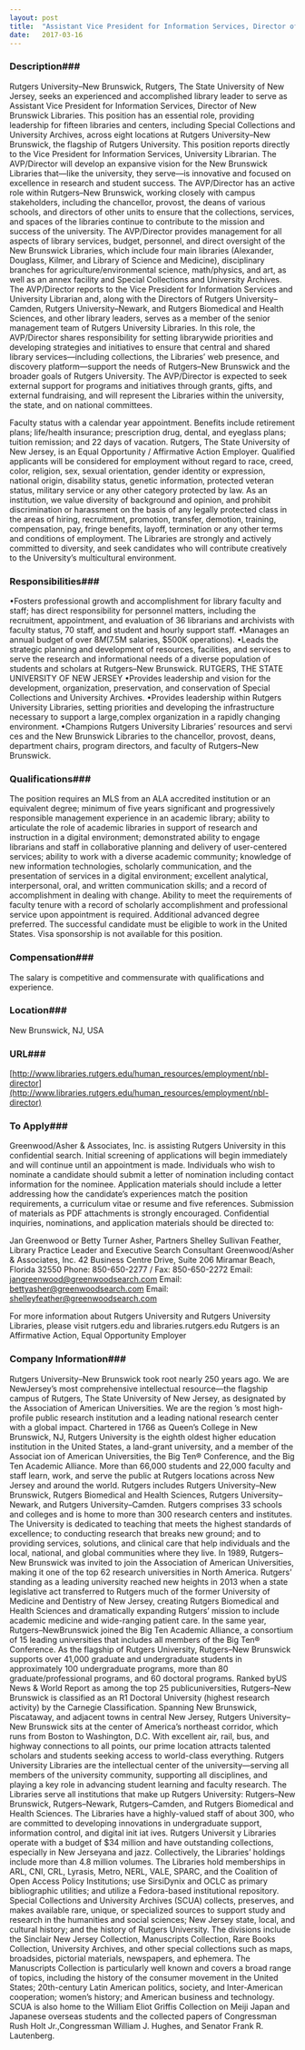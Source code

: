 ```yaml
---
layout: post
title:  "Assistant Vice President for Information Services, Director of the New Brunswick Libraries - Rutgers University–New Brunswick, Rutgers, The State University of New Jersey"
date:   2017-03-16
---
```


### Description###

Rutgers University–New Brunswick, Rutgers, The State University of New Jersey, seeks an experienced and accomplished library leader to serve as Assistant Vice President for Information Services, Director of New Brunswick Libraries. This position has an essential role, providing leadership for fifteen libraries and centers, including Special Collections and University Archives, across eight locations at Rutgers University–New Brunswick, the flagship of Rutgers University. This position reports directly to the Vice President for Information Services, University Librarian. The AVP/Director will develop an expansive vision for the New Brunswick Libraries that—like the university, they serve—is innovative and focused on excellence in research and student success. The AVP/Director has an active role within Rutgers–New Brunswick, working closely with campus stakeholders, including the chancellor, provost, the deans of various schools, and directors of other units to ensure that the collections, services, and spaces of the libraries continue to contribute to the mission and success of the university. The AVP/Director provides management for all aspects of library services, budget, personnel, and direct oversight of the New Brunswick Libraries, which include four main libraries (Alexander, Douglass, Kilmer, and Library of Science and Medicine), disciplinary branches for agriculture/environmental science, math/physics, and art, as well as an annex facility and Special Collections and University Archives. The AVP/Director reports to the Vice President for Information Services and University Librarian and, along with the Directors of Rutgers University–Camden, Rutgers University–Newark, and Rutgers Biomedical and  Health Sciences, and other library leaders, serves as a member of the senior management team of Rutgers  University Libraries. In this role, the AVP/Director shares responsibility for setting librarywide priorities and developing strategies and initiatives to ensure that central and shared library services—including collections, the Libraries’ web presence, and discovery platform—support the needs of Rutgers–New Brunswick and the broader goals of Rutgers University. The AVP/Director is expected to seek external support for programs and initiatives through grants, gifts, and external fundraising, and will represent the Libraries within the university, the state, and on national committees.

Faculty status with a calendar year appointment. Benefits include retirement plans; life/health insurance; prescription drug, dental, and eyeglass plans; tuition remission; and 22 days of vacation. Rutgers, The State University of New Jersey, is an Equal Opportunity / Affirmative Action Employer. Qualified applicants will be considered for employment without regard to race, creed, color, religion, sex, sexual orientation, gender identity or expression, national origin, disability status, genetic information, protected veteran status, military service or any other category protected by law. As an institution, we value diversity of background and opinion, and prohibit discrimination or harassment on the basis of any legally protected class in the areas of hiring, recruitment, promotion, transfer, demotion, training, compensation, pay, fringe benefits, layoff, termination or any other terms and conditions of employment. The Libraries are strongly and actively committed to diversity, and seek candidates who will contribute creatively to the University’s multicultural environment.


### Responsibilities###

•Fosters professional growth and accomplishment for library faculty and staff; has direct responsibility for personnel matters, including the recruitment, appointment, and evaluation of 36 librarians and archivists with faculty status, 70 staff, and student and hourly support staff.
•Manages an annual budget of over $8M ($7.5M salaries, $500K operations).
•Leads the strategic planning and development of resources, facilities, and services to serve the research and informational needs of a diverse population of students and scholars at Rutgers–New Brunswick. RUTGERS, THE STATE UNIVERSITY OF NEW JERSEY
•Provides leadership and vision for the development, organization, preservation, and conservation of Special Collections and University Archives.
•Provides leadership within Rutgers University Libraries, setting priorities and developing the infrastructure necessary to support a large,complex organization in a rapidly changing environment.
•Champions Rutgers University Libraries’ resources and servi
ces and the New Brunswick Libraries to the chancellor, provost, deans, department chairs, program directors, and faculty of Rutgers–New Brunswick.


### Qualifications###

The position requires an MLS from an ALA accredited institution or an equivalent degree; minimum of five years significant and progressively responsible management experience in an academic library; ability to articulate the role of academic libraries in support of research and instruction in a digital environment; demonstrated ability to engage librarians and staff in collaborative planning and delivery of user-centered services; ability to work with a diverse academic community; knowledge of new information technologies, scholarly communication, and the presentation of services in a digital environment; excellent analytical, interpersonal, oral, and written communication skills; and a record of accomplishment in dealing with change. Ability to meet the requirements of faculty tenure with a record of scholarly accomplishment and professional service upon appointment is required. Additional advanced degree preferred. The successful candidate must be eligible to work in the United States. Visa sponsorship is not available for this position.


### Compensation###

The salary is competitive and commensurate with qualifications and experience.


### Location###

New Brunswick, NJ, USA


### URL###

[http://www.libraries.rutgers.edu/human_resources/employment/nbl-director](http://www.libraries.rutgers.edu/human_resources/employment/nbl-director)

### To Apply###

Greenwood/Asher & Associates, Inc. is assisting Rutgers University in this confidential search. Initial screening of applications will begin immediately and will continue until an appointment is made. Individuals who wish to nominate a candidate should submit a letter of nomination including contact information for the nominee. Application materials should include a letter addressing how the candidate’s experiences match the position requirements, a curriculum vitae or resume and five references. Submission of materials as PDF attachments is strongly encouraged. Confidential inquiries, nominations, and application materials should be directed to:
 
Jan Greenwood or Betty Turner Asher, Partners
Shelley Sullivan Feather, Library Practice Leader and Executive Search Consultant
Greenwood/Asher & Associates, Inc.
42 Business Centre Drive, Suite 206
Miramar Beach, Florida 32550
Phone: 850-650-2277 / Fax: 850-650-2272
Email: jangreenwood@greenwoodsearch.com
Email: bettyasher@greenwoodsearch.com
Email: shelleyfeather@greenwoodsearch.com
 
For more information about Rutgers University and Rutgers University Libraries, please visit rutgers.edu and libraries.rutgers.edu
Rutgers is an Affirmative Action, Equal Opportunity Employer


### Company Information###

Rutgers University–New Brunswick took root nearly 250 years ago. We are NewJersey’s most comprehensive intellectual resource—the flagship campus of
Rutgers, The State University of New Jersey, as designated by the Association of American Universities. We are the region ’s most high-profile public research institution and a leading national research center with a global impact. Chartered in 1766 as Queen’s College in New Brunswick, NJ, Rutgers University is the eighth oldest higher education institution in the United States, a land-grant university, and a member of the Associat ion of American Universities, the Big Ten® Conference, and the Big Ten Academic Alliance. More than 66,000 students and 22,000 faculty and staff learn, work, and serve the public at Rutgers locations across New Jersey and around the world. Rutgers includes Rutgers University–New Brunswick, Rutgers Biomedical and Health Sciences, Rutgers
University–Newark, and Rutgers University–Camden. Rutgers comprises 33 schools and colleges and is home to more than 300 research centers and institutes. The University is dedicated to teaching that meets the highest standards of excellence; to conducting research that breaks new ground; and to providing services, solutions, and clinical care that help individuals and the local, national, and global communities where they live. In 1989, Rutgers–New Brunswick was invited to join the Association of American Universities, making it one of the top 62 research universities in North America. Rutgers’ standing as a leading university reached new heights in 2013 when a state legislative act transferred to Rutgers much of the former University of Medicine and Dentistry of New Jersey, creating Rutgers Biomedical and Health Sciences and dramatically expanding Rutgers’ mission to include academic medicine and wide-ranging patient care. In the same year, Rutgers–NewBrunswick joined the Big Ten Academic Alliance, a consortium of 15 leading universities that includes all members of the Big Ten® Conference. As the flagship of Rutgers University, Rutgers–New Brunswick supports over 41,000 graduate and undergraduate students in approximately 100 undergraduate programs, more than 80 graduate/professional programs, and 60 doctoral programs. Ranked byUS News & World Report as among the top 25 publicuniversities, Rutgers–New Brunswick is classified as an R1 Doctoral University (highest research activity) by the Carnegie Classification. Spanning New Brunswick, Piscataway, and adjacent towns in central New Jersey, Rutgers University–New Brunswick sits at the center of America’s northeast corridor, which runs from Boston to Washington, D.C. With excellent air, rail, bus, and highway connections to all points, our prime location attracts talented scholars and students seeking access to world-class everything. Rutgers University Libraries are the intellectual center of the university—serving all members of the university community, supporting all disciplines, and playing a key role in advancing student learning and faculty research. The Libraries serve all institutions that make up Rutgers University: Rutgers–New Brunswick, Rutgers–Newark, Rutgers–Camden, and Rutgers Biomedical and Health Sciences. The Libraries have a highly-valued staff of about 300, who are committed to developing innovations in undergraduate support, information control, and digital init iat ives. Rutgers Universit y Libraries operate with a budget of $34 million and have outstanding collections, especially in New Jerseyana and jazz. Collectively, the Libraries’ holdings include more than 4.8 million volumes. The Libraries hold memberships in ARL, CNI, CRL, Lyrasis, Metro, NERL, VALE, SPARC, and the Coalition of Open Access Policy Institutions; use SirsiDynix and OCLC as primary bibliographic utilities; and utilize a Fedora-based institutional repository. Special Collections and University Archives (SCUA) collects, preserves, and makes available rare, unique, or specialized sources to support study and research in the humanities and social sciences; New Jersey state, local, and cultural history; and the history of Rutgers University. The divisions include the Sinclair New Jersey Collection, Manuscripts Collection, Rare Books Collection, University Archives, and other special collections such as maps, broadsides, pictorial materials, newspapers, and ephemera. The Manuscripts Collection is particularly well known and covers a broad range of topics, including the history of the consumer movement in the United States; 20th-century Latin American politics, society, and Inter-American cooperation; women’s history; and American business and technology. SCUA is also home to the William Eliot Griffis Collection on Meiji Japan and Japanese overseas students and the collected papers of Congressman Rush Holt  Jr.,Congressman William J. Hughes, and Senator Frank R. Lautenberg.




